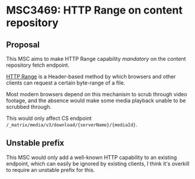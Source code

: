 # MSC3469: HTTP Range on content repository

## Proposal

This MSC aims to make HTTP Range capability *mandatory* on the content repository fetch endpoint.

[HTTP Range](https://developer.mozilla.org/en-US/docs/Web/HTTP/Range_requests) is a Header-based
method by which browsers and other clients can request a certain byte-range of a file.

Most modern browsers depend on this mechanism to scrub through video footage, and the absence would
make some media playback unable to be scrubbed through.

This would only affect CS endpoint `/_matrix/media/v3/download/{serverName}/{mediaId}`.

## Unstable prefix

This MSC would only add a well-known HTTP capability to an existing endpoint, which can easily be
ignored by existing clients, I think it's overkill to require an unstable prefix for this.